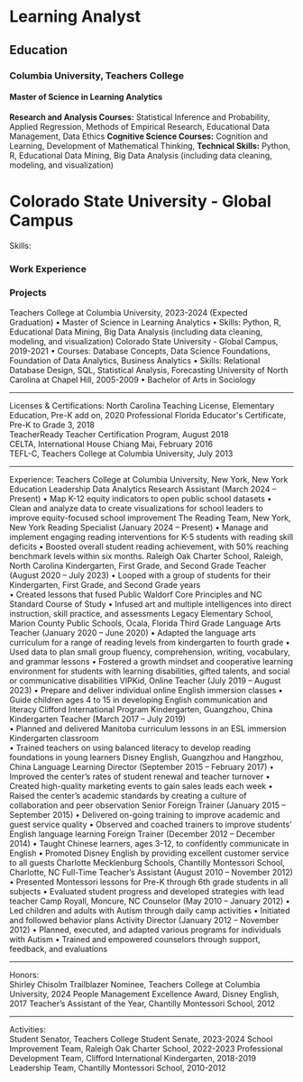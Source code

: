 # Learning Analyst

## Education
### Columbia University, Teachers College
#### Master of Science in Learning Analytics
   **Research and Analysis Courses:** Statistical Inference and Probability, Applied Regression, Methods of Empirical Research, Educational Data Management, Data Ethics
   **Cognitive Science Courses:** Cognition and Learning, Development of Mathematical Thinking, 
   **Technical Skills:** Python, R, Educational Data Mining, Big Data Analysis (including data cleaning, modeling, and visualization)

# Colorado State University - Global Campus
Skills: 
### Work Experience

### Projects
Teachers College at Columbia University, 2023-2024 (Expected Graduation) 
• Master of Science in Learning Analytics 
• Skills: Python, R, Educational Data Mining, Big Data Analysis (including data cleaning, modeling, and visualization) 
Colorado State University - Global Campus, 2019-2021 
• Courses: Database Concepts, Data Science Foundations, Foundation of Data Analytics, Business Analytics 
• Skills: Relational Database Design, SQL, Statistical Analysis, Forecasting 
University of North Carolina at Chapel Hill, 2005-2009 
• Bachelor of Arts in Sociology 
_________________________________________________________________________________________ 
Licenses & Certifications: 
North Carolina Teaching License, Elementary Education, Pre-K add on, 2020 
Professional Florida Educator's Certificate, Pre-K to Grade 3, 2018  
TeacherReady Teacher Certification Program, August 2018  
CELTA, International House Chiang Mai, February 2016  
TEFL-C, Teachers College at Columbia University, July 2013 
_________________________________________________________________________________________ 
Experience: 
Teachers College at Columbia University, New York, New York 
Education Leadership Data Analytics Research Assistant (March 2024 – Present) 
• Map K-12 equity indicators to open public school datasets 
• Clean and analyze data to create visualizations for school leaders to improve equity-focused school improvement 
The Reading Team, New York, New York 
Reading Specialist (January 2024 – Present) 
• Manage and implement engaging reading interventions for K-5 students with reading skill deficits 
• Boosted overall student reading achievement, with 50% reaching benchmark levels within six months. 
Raleigh Oak Charter School, Raleigh, North Carolina 
Kindergarten, First Grade, and Second Grade Teacher (August 2020 – July 2023) 
• Looped with a group of students for their Kindergarten, First Grade, and Second Grade years  
• Created lessons that fused Public Waldorf Core Principles and NC Standard Course of Study 
• Infused art and multiple intelligences into direct instruction, skill practice, and assessments 
Legacy Elementary School, Marion County Public Schools, Ocala, Florida 
Third Grade Language Arts Teacher (January 2020 – June 2020) 
• Adapted the language arts curriculum for a range of reading levels from kindergarten to fourth grade 
• Used data to plan small group fluency, comprehension, writing, vocabulary, and grammar lessons 
• Fostered a growth mindset and cooperative learning environment for students with learning disabilities, gifted talents, 
and social or communicative disabilities 
VIPKid, Online 
Teacher (July 2019 – August 2023) 
• Prepare and deliver individual online English immersion classes 
• Guide children ages 4 to 15 in developing English communication and literacy 
Clifford International Program Kindergarten, Guangzhou, China 
Kindergarten Teacher (March 2017 – July 2019)  
• Planned and delivered Manitoba curriculum lessons in an ESL immersion Kindergarten classroom  
• Trained teachers on using balanced literacy to develop reading foundations in young learners 
Disney English, Guangzhou and Hangzhou, China 
Language Learning Director (September 2015 – February 2017) 
• Improved the center’s rates of student renewal and teacher turnover 
• Created high-quality marketing events to gain sales leads each week 
• Raised the center’s academic standards by creating a culture of collaboration and peer observation 
Senior Foreign Trainer (January 2015 – September 2015) 
• Delivered on-going training to improve academic and guest service quality 
• Observed and coached trainers to improve students’ English language learning 
Foreign Trainer (December 2012 – December 2014) 
• Taught Chinese learners, ages 3-12, to confidently communicate in English 
• Promoted Disney English by providing excellent customer service to all guests 
Charlotte Mecklenburg Schools, Chantilly Montessori School, Charlotte, NC 
Full-Time Teacher’s Assistant (August 2010 – November 2012) 
• Presented Montessori lessons for Pre-K through 6th grade students in all subjects 
• Evaluated student progress and developed strategies with lead teacher 
Camp Royall, Moncure, NC 
Counselor (May 2010 – January 2012) 
• Led children and adults with Autism through daily camp activities 
• Initiated and followed behavior plans 
Activity Director (January 2012 – November 2012) 
• Planned, executed, and adapted various programs for individuals with Autism 
• Trained and empowered counselors through support, feedback, and evaluations 
_________________________________________________________________________________________ 
Honors:       
Shirley Chisolm Trailblazer Nominee, Teachers College at Columbia University, 2024 
People Management Excellence Award, Disney English, 2017 
Teacher’s Assistant of the Year, Chantilly Montessori School, 2012 
_________________________________________________________________________________________ 
Activities:   
Student Senator, Teachers College Student Senate, 2023-2024 
School Improvement Team, Raleigh Oak Charter School, 2022-2023 
Professional Development Team, Clifford International Kindergarten, 2018-2019  
Leadership Team, Chantilly Montessori School, 2010-2012
